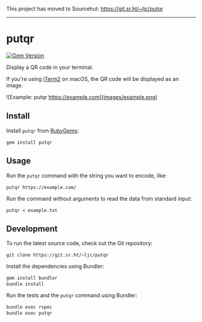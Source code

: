 This project has moved to Sourcehut: <https://git.sr.ht/~ljc/putqr>

---

# putqr

[![Gem Version](https://badge.fury.io/rb/putqr.svg)](https://rubygems.org/gems/putqr)

Display a QR code in your terminal.

If you're using [iTerm2](https://iterm2.com) on macOS,
the QR code will be displayed as an image.

![Example: putqr https://example.com](images/example.png)

## Install

Install `putqr` from [RubyGems](https://rubygems.org/):

```
gem install putqr
```

## Usage

Run the `putqr` command with the string you want to encode, like:

```
putqr https://example.com/
```

Run the command without arguments to read the data from standard input:

```
putqr < example.txt
```

## Development

To run the latest source code, check out the Git repository:

```
git clone https://git.sr.ht/~ljc/putqr
```

Install the dependencies using Bundler:

```
gem install bundler
bundle install
```

Run the tests and the `putqr` command using Bundler:

```
bundle exec rspec
bundle exec putqr
```
